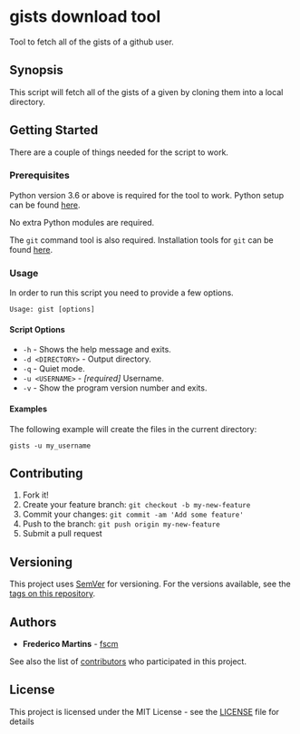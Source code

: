 # gists download tool

Tool to fetch all of the gists of a github user.

## Synopsis

This script will fetch all of the gists of a given by cloning them into a local
directory.

## Getting Started

There are a couple of things needed for the script to work.

### Prerequisites

Python version 3.6 or above is required for the tool to work. Python setup can
be found [here](https://www.python.org/downloads/).

No extra Python modules are required.

The `git` command tool is also required. Installation tools for `git` can be
found [here](https://git-scm.com/downloads).

### Usage

In order to run this script you need to provide a few options.

```shell
Usage: gist [options]
```

#### Script Options

* `-h` - Shows the help message and exits.
* `-d <DIRECTORY>` - Output directory.
* `-q` - Quiet mode.
* `-u <USERNAME>` - *[required]* Username.
* `-v` - Show the program version number and exits.

#### Examples

The following example will create the files in the current directory:

```shell
gists -u my_username
```

## Contributing

1. Fork it!
2. Create your feature branch: `git checkout -b my-new-feature`
3. Commit your changes: `git commit -am 'Add some feature'`
4. Push to the branch: `git push origin my-new-feature`
5. Submit a pull request

## Versioning

This project uses [SemVer](http://semver.org/) for versioning. For the versions
available, see the [tags on this repository](https://github.com/fscm/tools/tags).

## Authors

* **Frederico Martins** - [fscm](https://github.com/fscm)

See also the list of [contributors](https://github.com/fscm/tools/contributors)
who participated in this project.

## License

This project is licensed under the MIT License - see the [LICENSE](../LICENSE)
file for details
